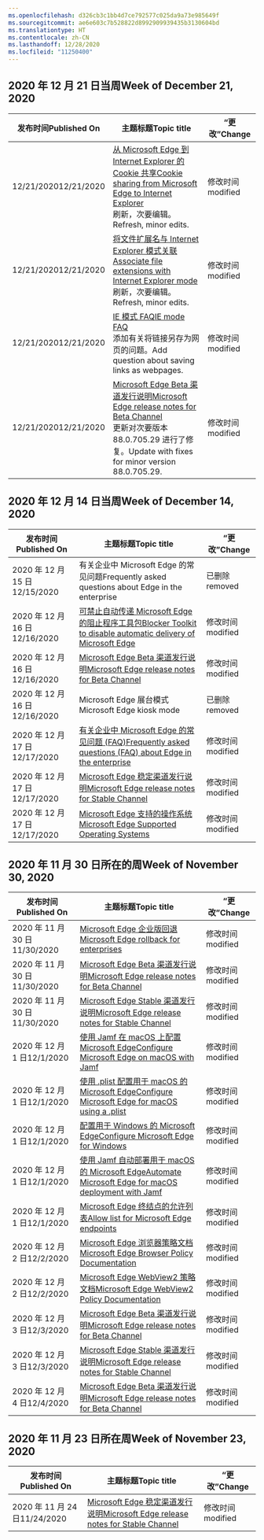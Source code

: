 ```yaml
---
ms.openlocfilehash: d326cb3c1bb4d7ce792577c025da9a73e985649f
ms.sourcegitcommit: ae6e603c7b528822d8992909939435b3130604bd
ms.translationtype: HT
ms.contentlocale: zh-CN
ms.lasthandoff: 12/28/2020
ms.locfileid: "11250400"
---
```

<!-- This file is generated automatically each week. Changes made to this file will be overwritten.-->

## <span data-ttu-id="3e926-101">2020 年 12 月 21 日当周</span><span class="sxs-lookup"><span data-stu-id="3e926-101">Week of December 21, 2020</span></span>

| <span data-ttu-id="3e926-102">发布时间</span><span class="sxs-lookup"><span data-stu-id="3e926-102">Published On</span></span> |<span data-ttu-id="3e926-103">主题标题</span><span class="sxs-lookup"><span data-stu-id="3e926-103">Topic title</span></span> | <span data-ttu-id="3e926-104">“更改”</span><span class="sxs-lookup"><span data-stu-id="3e926-104">Change</span></span> |
|------|------------|--------|
| <span data-ttu-id="3e926-105">12/21/2020</span><span class="sxs-lookup"><span data-stu-id="3e926-105">12/21/2020</span></span> | [<span data-ttu-id="3e926-106">从 Microsoft Edge 到 Internet Explorer 的 Cookie 共享</span><span class="sxs-lookup"><span data-stu-id="3e926-106">Cookie sharing from Microsoft Edge to Internet Explorer</span></span>](/DeployEdge/edge-ie-mode-add-guidance-cookieshare)<br><span data-ttu-id="3e926-107">刷新，次要编辑。</span><span class="sxs-lookup"><span data-stu-id="3e926-107">Refresh, minor edits.</span></span> | <span data-ttu-id="3e926-108">修改时间</span><span class="sxs-lookup"><span data-stu-id="3e926-108">modified</span></span> |
| <span data-ttu-id="3e926-109">12/21/2020</span><span class="sxs-lookup"><span data-stu-id="3e926-109">12/21/2020</span></span> | [<span data-ttu-id="3e926-110">将文件扩展名与 Internet Explorer 模式关联</span><span class="sxs-lookup"><span data-stu-id="3e926-110">Associate file extensions with Internet Explorer mode</span></span>](/DeployEdge/edge-ie-mode-add-guidance-filetype-associations)<br><span data-ttu-id="3e926-111">刷新，次要编辑。</span><span class="sxs-lookup"><span data-stu-id="3e926-111">Refresh, minor edits.</span></span> | <span data-ttu-id="3e926-112">修改时间</span><span class="sxs-lookup"><span data-stu-id="3e926-112">modified</span></span> |
| <span data-ttu-id="3e926-113">12/21/2020</span><span class="sxs-lookup"><span data-stu-id="3e926-113">12/21/2020</span></span> | [<span data-ttu-id="3e926-114">IE 模式 FAQ</span><span class="sxs-lookup"><span data-stu-id="3e926-114">IE mode FAQ</span></span>](/DeployEdge/edge-ie-mode-faq)<br><span data-ttu-id="3e926-115">添加有关将链接另存为网页的问题。</span><span class="sxs-lookup"><span data-stu-id="3e926-115">Add question about saving links as webpages.</span></span> | <span data-ttu-id="3e926-116">修改时间</span><span class="sxs-lookup"><span data-stu-id="3e926-116">modified</span></span> |
| <span data-ttu-id="3e926-117">12/21/2020</span><span class="sxs-lookup"><span data-stu-id="3e926-117">12/21/2020</span></span> | [<span data-ttu-id="3e926-118">Microsoft Edge Beta 渠道发行说明</span><span class="sxs-lookup"><span data-stu-id="3e926-118">Microsoft Edge release notes for Beta Channel</span></span>](/DeployEdge/microsoft-edge-relnote-beta-channel)<br><span data-ttu-id="3e926-119">更新对次要版本 88.0.705.29 进行了修复。</span><span class="sxs-lookup"><span data-stu-id="3e926-119">Update with fixes for minor version 88.0.705.29.</span></span> | <span data-ttu-id="3e926-120">修改时间</span><span class="sxs-lookup"><span data-stu-id="3e926-120">modified</span></span> |


## <span data-ttu-id="3e926-121">2020 年 12 月 14 日当周</span><span class="sxs-lookup"><span data-stu-id="3e926-121">Week of December 14, 2020</span></span>


| <span data-ttu-id="3e926-122">发布时间</span><span class="sxs-lookup"><span data-stu-id="3e926-122">Published On</span></span> |<span data-ttu-id="3e926-123">主题标题</span><span class="sxs-lookup"><span data-stu-id="3e926-123">Topic title</span></span> | <span data-ttu-id="3e926-124">“更改”</span><span class="sxs-lookup"><span data-stu-id="3e926-124">Change</span></span> |
|------|------------|--------|
| <span data-ttu-id="3e926-125">2020 年 12 月 15 日</span><span class="sxs-lookup"><span data-stu-id="3e926-125">12/15/2020</span></span> | <span data-ttu-id="3e926-126">有关企业中 Microsoft Edge 的常见问题</span><span class="sxs-lookup"><span data-stu-id="3e926-126">Frequently asked questions about Edge in the enterprise</span></span> | <span data-ttu-id="3e926-127">已删除</span><span class="sxs-lookup"><span data-stu-id="3e926-127">removed</span></span> |
| <span data-ttu-id="3e926-128">2020 年 12 月 16 日</span><span class="sxs-lookup"><span data-stu-id="3e926-128">12/16/2020</span></span> | [<span data-ttu-id="3e926-129">可禁止自动传递 Microsoft Edge 的阻止程序工具包</span><span class="sxs-lookup"><span data-stu-id="3e926-129">Blocker Toolkit to disable automatic delivery of Microsoft Edge</span></span>](/DeployEdge/microsoft-edge-blocker-toolkit) | <span data-ttu-id="3e926-130">修改时间</span><span class="sxs-lookup"><span data-stu-id="3e926-130">modified</span></span> |
| <span data-ttu-id="3e926-131">2020 年 12 月 16 日</span><span class="sxs-lookup"><span data-stu-id="3e926-131">12/16/2020</span></span> | [<span data-ttu-id="3e926-132">Microsoft Edge Beta 渠道发行说明</span><span class="sxs-lookup"><span data-stu-id="3e926-132">Microsoft Edge release notes for Beta Channel</span></span>](/DeployEdge/microsoft-edge-relnote-beta-channel) | <span data-ttu-id="3e926-133">修改时间</span><span class="sxs-lookup"><span data-stu-id="3e926-133">modified</span></span> |
| <span data-ttu-id="3e926-134">2020 年 12 月 16 日</span><span class="sxs-lookup"><span data-stu-id="3e926-134">12/16/2020</span></span> | <span data-ttu-id="3e926-135">Microsoft Edge 展台模式</span><span class="sxs-lookup"><span data-stu-id="3e926-135">Microsoft Edge kiosk mode</span></span> | <span data-ttu-id="3e926-136">已删除</span><span class="sxs-lookup"><span data-stu-id="3e926-136">removed</span></span> |
| <span data-ttu-id="3e926-137">2020 年 12 月 17 日</span><span class="sxs-lookup"><span data-stu-id="3e926-137">12/17/2020</span></span> | [<span data-ttu-id="3e926-138">有关企业中 Microsoft Edge 的常见问题 (FAQ)</span><span class="sxs-lookup"><span data-stu-id="3e926-138">Frequently asked questions (FAQ) about Edge in the enterprise</span></span>](/DeployEdge/faqs-edge-in-the-enterprise) | <span data-ttu-id="3e926-139">修改时间</span><span class="sxs-lookup"><span data-stu-id="3e926-139">modified</span></span> |
| <span data-ttu-id="3e926-140">2020 年 12 月 17 日</span><span class="sxs-lookup"><span data-stu-id="3e926-140">12/17/2020</span></span> | [<span data-ttu-id="3e926-141">Microsoft Edge 稳定渠道发行说明</span><span class="sxs-lookup"><span data-stu-id="3e926-141">Microsoft Edge release notes for Stable Channel</span></span>](/DeployEdge/microsoft-edge-relnote-stable-channel) | <span data-ttu-id="3e926-142">修改时间</span><span class="sxs-lookup"><span data-stu-id="3e926-142">modified</span></span> |
| <span data-ttu-id="3e926-143">2020 年 12 月 17 日</span><span class="sxs-lookup"><span data-stu-id="3e926-143">12/17/2020</span></span> | [<span data-ttu-id="3e926-144">Microsoft Edge 支持的操作系统</span><span class="sxs-lookup"><span data-stu-id="3e926-144">Microsoft Edge Supported Operating Systems</span></span>](/DeployEdge/microsoft-edge-supported-operating-systems) | <span data-ttu-id="3e926-145">修改时间</span><span class="sxs-lookup"><span data-stu-id="3e926-145">modified</span></span> |


## <span data-ttu-id="3e926-146">2020 年 11 月 30 日所在的周</span><span class="sxs-lookup"><span data-stu-id="3e926-146">Week of November 30, 2020</span></span>


| <span data-ttu-id="3e926-147">发布时间</span><span class="sxs-lookup"><span data-stu-id="3e926-147">Published On</span></span> |<span data-ttu-id="3e926-148">主题标题</span><span class="sxs-lookup"><span data-stu-id="3e926-148">Topic title</span></span> | <span data-ttu-id="3e926-149">“更改”</span><span class="sxs-lookup"><span data-stu-id="3e926-149">Change</span></span> |
|------|------------|--------|
| <span data-ttu-id="3e926-150">2020 年 11 月 30 日</span><span class="sxs-lookup"><span data-stu-id="3e926-150">11/30/2020</span></span> | [<span data-ttu-id="3e926-151">Microsoft Edge 企业版回退</span><span class="sxs-lookup"><span data-stu-id="3e926-151">Microsoft Edge rollback for enterprises</span></span>](/DeployEdge/edge-learnmore-rollback) | <span data-ttu-id="3e926-152">修改时间</span><span class="sxs-lookup"><span data-stu-id="3e926-152">modified</span></span> |
| <span data-ttu-id="3e926-153">2020 年 11 月 30 日</span><span class="sxs-lookup"><span data-stu-id="3e926-153">11/30/2020</span></span> | [<span data-ttu-id="3e926-154">Microsoft Edge Beta 渠道发行说明</span><span class="sxs-lookup"><span data-stu-id="3e926-154">Microsoft Edge release notes for Beta Channel</span></span>](/DeployEdge/microsoft-edge-relnote-beta-channel) | <span data-ttu-id="3e926-155">修改时间</span><span class="sxs-lookup"><span data-stu-id="3e926-155">modified</span></span> |
| <span data-ttu-id="3e926-156">2020 年 11 月 30 日</span><span class="sxs-lookup"><span data-stu-id="3e926-156">11/30/2020</span></span> | [<span data-ttu-id="3e926-157">Microsoft Edge Stable 渠道发行说明</span><span class="sxs-lookup"><span data-stu-id="3e926-157">Microsoft Edge release notes for Stable Channel</span></span>](/DeployEdge/microsoft-edge-relnote-stable-channel) | <span data-ttu-id="3e926-158">修改时间</span><span class="sxs-lookup"><span data-stu-id="3e926-158">modified</span></span> |
| <span data-ttu-id="3e926-159">2020 年 12 月 1 日</span><span class="sxs-lookup"><span data-stu-id="3e926-159">12/1/2020</span></span> | [<span data-ttu-id="3e926-160">使用 Jamf 在 macOS 上配置 Microsoft Edge</span><span class="sxs-lookup"><span data-stu-id="3e926-160">Configure Microsoft Edge on macOS with Jamf</span></span>](/DeployEdge/configure-microsoft-edge-on-mac-jamf) | <span data-ttu-id="3e926-161">修改时间</span><span class="sxs-lookup"><span data-stu-id="3e926-161">modified</span></span> |
| <span data-ttu-id="3e926-162">2020 年 12 月 1 日</span><span class="sxs-lookup"><span data-stu-id="3e926-162">12/1/2020</span></span> | [<span data-ttu-id="3e926-163">使用 .plist 配置用于 macOS 的 Microsoft Edge</span><span class="sxs-lookup"><span data-stu-id="3e926-163">Configure Microsoft Edge for macOS using a .plist</span></span>](/DeployEdge/configure-microsoft-edge-on-mac) | <span data-ttu-id="3e926-164">修改时间</span><span class="sxs-lookup"><span data-stu-id="3e926-164">modified</span></span> |
| <span data-ttu-id="3e926-165">2020 年 12 月 1 日</span><span class="sxs-lookup"><span data-stu-id="3e926-165">12/1/2020</span></span> | [<span data-ttu-id="3e926-166">配置用于 Windows 的 Microsoft Edge</span><span class="sxs-lookup"><span data-stu-id="3e926-166">Configure Microsoft Edge for Windows</span></span>](/DeployEdge/configure-microsoft-edge) | <span data-ttu-id="3e926-167">修改时间</span><span class="sxs-lookup"><span data-stu-id="3e926-167">modified</span></span> |
| <span data-ttu-id="3e926-168">2020 年 12 月 1 日</span><span class="sxs-lookup"><span data-stu-id="3e926-168">12/1/2020</span></span> | [<span data-ttu-id="3e926-169">使用 Jamf 自动部署用于 macOS 的 Microsoft Edge</span><span class="sxs-lookup"><span data-stu-id="3e926-169">Automate Microsoft Edge for macOS deployment with Jamf</span></span>](/DeployEdge/deploy-edge-mac-jamf) | <span data-ttu-id="3e926-170">修改时间</span><span class="sxs-lookup"><span data-stu-id="3e926-170">modified</span></span> |
| <span data-ttu-id="3e926-171">2020 年 12 月 1 日</span><span class="sxs-lookup"><span data-stu-id="3e926-171">12/1/2020</span></span> | [<span data-ttu-id="3e926-172">Microsoft Edge 终结点的允许列表</span><span class="sxs-lookup"><span data-stu-id="3e926-172">Allow list for Microsoft Edge endpoints</span></span>](/DeployEdge/microsoft-edge-security-endpoints) | <span data-ttu-id="3e926-173">修改时间</span><span class="sxs-lookup"><span data-stu-id="3e926-173">modified</span></span> |
| <span data-ttu-id="3e926-174">2020 年 12 月 2 日</span><span class="sxs-lookup"><span data-stu-id="3e926-174">12/2/2020</span></span> | [<span data-ttu-id="3e926-175">Microsoft Edge 浏览器策略文档</span><span class="sxs-lookup"><span data-stu-id="3e926-175">Microsoft Edge Browser Policy Documentation</span></span>](/DeployEdge/microsoft-edge-policies) | <span data-ttu-id="3e926-176">修改时间</span><span class="sxs-lookup"><span data-stu-id="3e926-176">modified</span></span> |
| <span data-ttu-id="3e926-177">2020 年 12 月 2 日</span><span class="sxs-lookup"><span data-stu-id="3e926-177">12/2/2020</span></span> | [<span data-ttu-id="3e926-178">Microsoft Edge WebView2 策略文档</span><span class="sxs-lookup"><span data-stu-id="3e926-178">Microsoft Edge WebView2 Policy Documentation</span></span>](/DeployEdge/microsoft-edge-webview-policies) | <span data-ttu-id="3e926-179">修改时间</span><span class="sxs-lookup"><span data-stu-id="3e926-179">modified</span></span> |
| <span data-ttu-id="3e926-180">2020 年 12 月 3 日</span><span class="sxs-lookup"><span data-stu-id="3e926-180">12/3/2020</span></span> | [<span data-ttu-id="3e926-181">Microsoft Edge Beta 渠道发行说明</span><span class="sxs-lookup"><span data-stu-id="3e926-181">Microsoft Edge release notes for Beta Channel</span></span>](/DeployEdge/microsoft-edge-relnote-beta-channel) | <span data-ttu-id="3e926-182">修改时间</span><span class="sxs-lookup"><span data-stu-id="3e926-182">modified</span></span> |
| <span data-ttu-id="3e926-183">2020 年 12 月 3 日</span><span class="sxs-lookup"><span data-stu-id="3e926-183">12/3/2020</span></span> | [<span data-ttu-id="3e926-184">Microsoft Edge Stable 渠道发行说明</span><span class="sxs-lookup"><span data-stu-id="3e926-184">Microsoft Edge release notes for Stable Channel</span></span>](/DeployEdge/microsoft-edge-relnote-stable-channel) | <span data-ttu-id="3e926-185">修改时间</span><span class="sxs-lookup"><span data-stu-id="3e926-185">modified</span></span> |
| <span data-ttu-id="3e926-186">2020 年 12 月 4 日</span><span class="sxs-lookup"><span data-stu-id="3e926-186">12/4/2020</span></span> | [<span data-ttu-id="3e926-187">Microsoft Edge Beta 渠道发行说明</span><span class="sxs-lookup"><span data-stu-id="3e926-187">Microsoft Edge release notes for Beta Channel</span></span>](/DeployEdge/microsoft-edge-relnote-beta-channel) | <span data-ttu-id="3e926-188">修改时间</span><span class="sxs-lookup"><span data-stu-id="3e926-188">modified</span></span> |


## <span data-ttu-id="3e926-189">2020 年 11 月 23 日所在周</span><span class="sxs-lookup"><span data-stu-id="3e926-189">Week of November 23, 2020</span></span>


| <span data-ttu-id="3e926-190">发布时间</span><span class="sxs-lookup"><span data-stu-id="3e926-190">Published On</span></span> |<span data-ttu-id="3e926-191">主题标题</span><span class="sxs-lookup"><span data-stu-id="3e926-191">Topic title</span></span> | <span data-ttu-id="3e926-192">“更改”</span><span class="sxs-lookup"><span data-stu-id="3e926-192">Change</span></span> |
|------|------------|--------|
| <span data-ttu-id="3e926-193">2020 年 11 月 24 日</span><span class="sxs-lookup"><span data-stu-id="3e926-193">11/24/2020</span></span> | [<span data-ttu-id="3e926-194">Microsoft Edge 稳定渠道发行说明</span><span class="sxs-lookup"><span data-stu-id="3e926-194">Microsoft Edge release notes for Stable Channel</span></span>](/DeployEdge/microsoft-edge-relnote-stable-channel) | <span data-ttu-id="3e926-195">修改时间</span><span class="sxs-lookup"><span data-stu-id="3e926-195">modified</span></span> |
